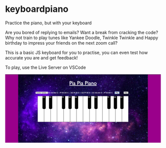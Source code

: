 # keyboardpiano
Practice the piano, but with your keyboard

Are you bored of replying to emails? Want a break from cracking the code? Why not train to play tunes like Yankee Doodle, Twinkle Twinkle and Happy birthday to impress your friends on the next zoom call?

This is a basic JS keyboard for you to practise, you can even test how accurate you are and get feedback!

To play, use the Live Server on VSCode

![keyboard cover](https://github.com/negomi-e/keyboardpiano/blob/master/Keyboard_cover.png?raw=true)
